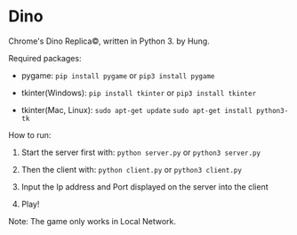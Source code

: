 # Dino
Chrome's Dino Replica©, written in Python 3.
by Hung.

Required packages:
  - pygame:
    `pip install pygame`
 or `pip3 install pygame`
 
  - tkinter(Windows):
    `pip install tkinter`
 or `pip3 install tkinter`
 
  - tkinter(Mac, Linux):
    `sudo apt-get update`
    `sudo apt-get install python3-tk`
    
How to run:
  1. Start the server first with:
      `python server.py`
   or `python3 server.py`
 
  2. Then the client with:
      `python client.py`
   or `python3 client.py`
 
  3. Input the Ip address and Port displayed on the server into the client
  
  4. Play!
  
Note: The game only works in Local Network.
